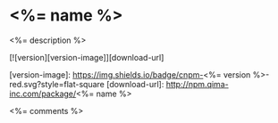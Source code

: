 # <%= name %>

<%= description %>

[![version][version-image]][download-url]

[version-image]: https://img.shields.io/badge/cnpm-<%= version %>-red.svg?style=flat-square
[download-url]: http://npm.qima-inc.com/package/<%= name %>

<%= comments %>
